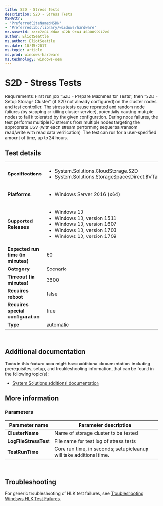 ```yaml
---
title: S2D - Stress Tests
description: S2D - Stress Tests
MSHAttr:
- 'PreferredSiteName:MSDN'
- 'PreferredLib:/library/windows/hardware'
ms.assetid: cccc7e81-ddaa-472b-9ea4-4688890917c6
author: EliotSeattle
ms.author: EliotSeattle
ms.date: 10/15/2017
ms.topic: article
ms.prod: windows-hardware
ms.technology: windows-oem
---
```


# <span id="p_hlk_test.8f88f147-d747-4695-87cf-07990361d18f"></span>S2D - Stress Tests


Requirements: First run job "S2D - Prepare Machines for Tests", then "S2D - Setup Storage Cluster" (if S2D not already configured) on the cluster nodes and test controller. The stress tests cause repeated and random node failures (by stopping or killing cluster service), potentially causing multiple nodes to fail if tolerated by the given configuration. During node failures, the test performs multiple IO streams from multiple nodes targeting the appropriate CSV (with each stream performing sequential/random read/write with read data verification). The test can run for a user-specified amount of time, up to 24 hours.

## Test details
|||
|---|---|
| **Specifications**  | <ul><li>System.Solutions.CloudStorage.S2D</li><li>System.Solutions.StorageSpacesDirect.BVTandStress</li></ul> |  
| **Platforms**   | <ul><li>Windows Server 2016 (x64)</li></ul> |
| **Supported Releases** | <ul><li>Windows 10</li><li>Windows 10, version 1511</li><li>Windows 10, version 1607</li><li>Windows 10, version 1703</li><li>Windows 10, version 1709</li></ul> |
|**Expected run time (in minutes)**| 60 |
|**Category**| Scenario |
|**Timeout (in minutes)**| 3600 |
|**Requires reboot**| false |
|**Requires special configuration**| true |
|**Type**| automatic |

 

## <span id="Additional_documentation"></span><span id="additional_documentation"></span><span id="ADDITIONAL_DOCUMENTATION"></span>Additional documentation


Tests in this feature area might have additional documentation, including prerequisites, setup, and troubleshooting information, that can be found in the following topic(s):

-   [System.Solutions additional documentation](system-solutions-additional-documentation.md)

## <span id="More_information"></span><span id="more_information"></span><span id="MORE_INFORMATION"></span>More information


### <span id="Parameters"></span><span id="parameters"></span><span id="PARAMETERS"></span>Parameters

| Parameter name        | Parameter description                                               |
|-----------------------|---------------------------------------------------------------------|
| **ClusterName**       | Name of storage cluster to be tested                                |
| **LogFileStressTest** | File name for test log of stress tests                              |
| **TestRunTime**       | Core run time, in seconds; setup/cleanup will take additional time. |

 

## <span id="Troubleshooting"></span><span id="troubleshooting"></span><span id="TROUBLESHOOTING"></span>Troubleshooting


For generic troubleshooting of HLK test failures, see [Troubleshooting Windows HLK Test Failures](..\user\troubleshooting-windows-hlk-test-failures.md).

 

 






